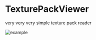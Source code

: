# TexturePackViewer
very very very simple texture pack reader

![example](https://media.discordapp.net/attachments/1031576950722007070/1059161469683503204/image.png?width=707&height=399)

